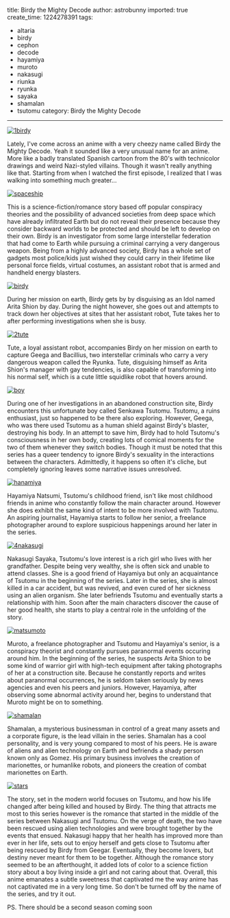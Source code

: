 title: Birdy the Mighty Decode
author: astrobunny
imported: true
create_time: 1224278391
tags:
- altaria
- birdy
- cephon
- decode
- hayamiya
- muroto
- nakasugi
- riunka
- ryunka
- sayaka
- shamalan
- tsutomu
category: Birdy the Mighty Decode
---
 [![](wp-uploads/2008/10/1birdy-500x284.jpg "1birdy")](/images/wp-uploads/2008/10/1birdy.jpg)  
  
Lately, I've come across an anime with a very cheezy name called Birdy the Mighty Decode. Yeah it sounded like a very unusual name for an anime. More like a badly translated Spanish cartoon from the 80's with technicolor drawings and weird Nazi-styled villains. Though it wasn't really anything like that. Starting from when I watched the first episode, I realized that I was walking into something much greater...  
  
<!--more-->  
  
 [![](wp-uploads/2008/10/spaceship-500x281.jpg "spaceship")](/images/wp-uploads/2008/10/spaceship.jpg)  
  
This is a science-fiction/romance story based off popular conspiracy theories and the possibility of advanced societies from deep space which have already infiltrated Earth but do not reveal their presence because they consider backward worlds to be protected and should be left to develop on their own. Birdy is an investigator from some large interstellar federation that had come to Earth while pursuing a criminal carrying a very dangerous weapon. Being from a highly advanced society, Birdy has a whole set of gadgets most police/kids just wished they could carry in their lifetime like personal force fields, virtual costumes, an assistant robot that is armed and handheld energy blasters.  
  
 [![](wp-uploads/2008/10/birdy-500x281.jpg "birdy")](/images/wp-uploads/2008/10/birdy.jpg)  
  
During her mission on earth, Birdy gets by by disguising as an Idol named Arita Shion by day. During the night however, she goes out and attempts to track down her objectives at sites that her assistant robot, Tute takes her to after performing investigations when she is busy.  
  
 [![](wp-uploads/2008/10/2tute-500x284.jpg "2tute")](/images/wp-uploads/2008/10/2tute.jpg)  
  
Tute, a loyal assistant robot, accompanies Birdy on her mission on earth to capture Geega and Bacillius, two interstellar criminals who carry a very dangerous weapon called the Ryunka. Tute, disguising himself as Arita Shion's manager with gay tendencies, is also capable of transforming into his normal self, which is a cute little squidlike robot that hovers around.  
  
 [![](wp-uploads/2008/10/boy-500x281.jpg "boy")](/images/wp-uploads/2008/10/boy.jpg)  
  
During one of her investigations in an abandoned construction site, Birdy encounters this unfortunate boy called Senkawa Tsutomu. Tsutomu, a ruins enthusiast, just so happened to be there also exploring. However, Geega, who was there used Tsutomu as a human shield against Birdy's blaster, destroying his body. In an attempt to save him, Birdy had to hold Tsutomu's consciousness in her own body, creating lots of comical moments for the two of them whenever they switch bodies. Though it must be noted that this series has a queer tendency to ignore Birdy's sexuality in the interactions between the characters. Admittedly, it happens so often it's cliche, but completely ignoring leaves some narrative issues unresolved.  
  
 [![](wp-uploads/2008/10/hanamiya-500x281.jpg "hanamiya")](/images/wp-uploads/2008/10/hanamiya.jpg)  
  
Hayamiya Natsumi, Tsutomu's childhood friend, isn't like most childhood friends in anime who constantly follow the main character around. However she does exhibit the same kind of intent to be more involved with Tsutomu. An aspiring journalist, Hayamiya starts to follow her senior, a freelance photographer around to explore suspicious happenings around her later in the series.  
  
 [![](wp-uploads/2008/10/4nakasugi-500x284.jpg "4nakasugi")](/images/wp-uploads/2008/10/4nakasugi.jpg)  
  
Nakasugi Sayaka, Tsutomu's love interest is a rich girl who lives with her grandfather. Despite being very wealthy, she is often sick and unable to attend classes. She is a good friend of Hayamiya but only an acquaintance of Tsutomu in the beginning of the series. Later in the series, she is almost killed in a car accident, but was revived, and even cured of her sickness using an alien organism. She later befriends Tsutomu and eventually starts a relationship with him. Soon after the main characters discover the cause of her good health, she starts to play a central role in the unfolding of the story. [  
](/images/wp-uploads/2008/10/hanamiya.jpg)  
  
 [![](wp-uploads/2008/10/matsumoto-500x281.jpg "matsumoto")](/images/wp-uploads/2008/10/matsumoto.jpg)  
  
Muroto, a freelance photographer and Tsutomu and Hayamiya's senior, is a conspiracy theorist and constantly pursues paranormal events occuring around him. In the beginning of the series, he suspects Arita Shion to be some kind of warrior girl with high-tech equipment after taking photographs of her at a construction site. Because he constantly reports and writes about paranormal occurrences, he is seldom taken seriously by news agencies and even his peers and juniors. However, Hayamiya, after observing some abnormal activity around her, begins to understand that Muroto might be on to something.  
  
 [![](wp-uploads/2008/10/shamalan-500x281.jpg "shamalan")](/images/wp-uploads/2008/10/shamalan.jpg)  
  
Shamalan, a mysterious businessman in control of a great many assets and a corporate figure, is the lead villain in the series. Shamalan has a cool personality, and is very young compared to most of his peers. He is aware of aliens and alien technology on Earth and befriends a shady person known only as Gomez. His primary business involves the creation of marionettes, or humanlike robots, and pioneers the creation of combat marionettes on Earth.  
  
 [![](wp-uploads/2008/10/stars-500x281.jpg "stars")](/images/wp-uploads/2008/10/stars.jpg)  
  
The story, set in the modern world focuses on Tsutomu, and how his life changed after being killed and housed by Birdy. The thing that attracts me most to this series however is the romance that started in the middle of the series between Nakasugi and Tsutomu. On the verge of death, the two have been rescued using alien technologies and were brought together by the events that ensued. Nakasugi happy that her health has improved more than ever in her life, sets out to enjoy herself and gets close to Tsutomu after being rescued by Birdy from Geegar. Eventually, they become lovers, but destiny never meant for them to be together. Although the romance story seemed to be an afterthought, it added lots of color to a science fiction story about a boy living inside a girl and not caring about that. Overall, this anime emanates a subtle sweetness that captivated me the way anime has not captivated me in a very long time. So don't be turned off by the name of the series, and try it out.  
  
PS. There should be a second season coming soon